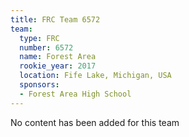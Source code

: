 ```yaml
---
title: FRC Team 6572
team:
  type: FRC
  number: 6572
  name: Forest Area
  rookie_year: 2017
  location: Fife Lake, Michigan, USA
  sponsors:
  - Forest Area High School
---
```


No content has been added for this team
